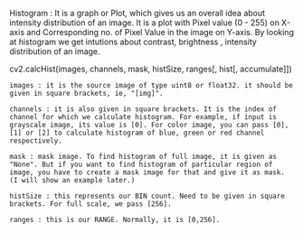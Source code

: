 
Histogram :
It is a graph or Plot, which gives us an overall idea about intensity distribution of an image. It is a plot with Pixel value (0 - 255) on X-axis and Corresponding no. of Pixel Value in the image on Y-axis.
By looking at histogram we get intutions about contrast, brightness , intensity distribution of an image.  


cv2.calcHist(images, channels, mask, histSize, ranges[, hist[, accumulate]])

	images : it is the source image of type uint8 or float32. it should be given in square brackets, ie, "[img]".

	channels : it is also given in square brackets. It is the index of channel for which we calculate histogram. For example, if input is grayscale image, its value is [0]. For color image, you can pass [0], [1] or [2] to calculate histogram of blue, green or red channel respectively.

	mask : mask image. To find histogram of full image, it is given as "None". But if you want to find histogram of particular region of image, you have to create a mask image for that and give it as mask. (I will show an example later.)

	histSize : this represents our BIN count. Need to be given in square brackets. For full scale, we pass [256].
	
	ranges : this is our RANGE. Normally, it is [0,256].

